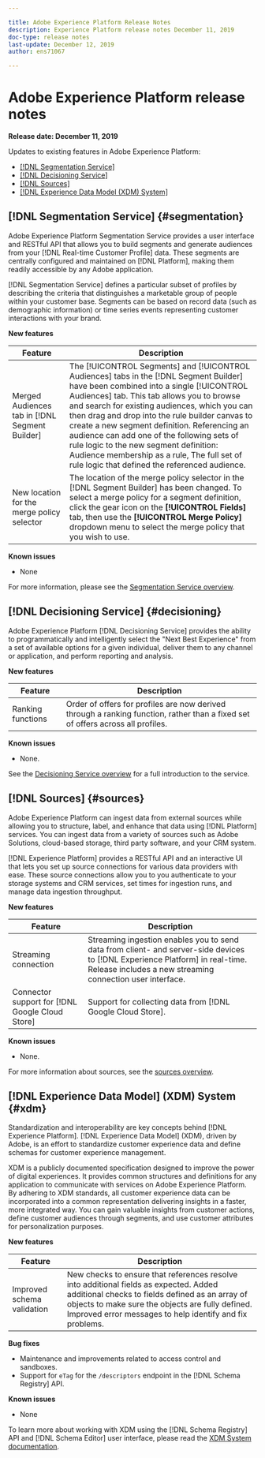 ```yaml
---

title: Adobe Experience Platform Release Notes
description: Experience Platform release notes December 11, 2019
doc-type: release notes
last-update: December 12, 2019
author: ens71067

---
```


# Adobe Experience Platform release notes 

**Release date: December 11, 2019**

Updates to existing features in Adobe Experience Platform:

* [[!DNL Segmentation Service]](#segmentation)
* [[!DNL Decisioning Service]](#decisioning)
* [[!DNL Sources]](#sources)
* [[!DNL Experience Data Model (XDM) System]](#xdm)

## [!DNL Segmentation Service] {#segmentation}

Adobe Experience Platform Segmentation Service provides a user interface and RESTful API that allows you to build segments and generate audiences from your [!DNL Real-time Customer Profile] data. These segments are centrally configured and maintained on [!DNL Platform], making them readily accessible by any Adobe application.

[!DNL Segmentation Service] defines a particular subset of profiles by describing the criteria that distinguishes a marketable group of people within your customer base. Segments can be based on record data (such as demographic information) or time series events representing customer interactions with your brand.

**New features**

|Feature | Description|
|--- | ---|
|Merged Audiences tab in [!DNL Segment Builder] | The [!UICONTROL Segments] and [!UICONTROL Audiences] tabs in the [!DNL Segment Builder] have been combined into a single [!UICONTROL Audiences] tab. This tab allows you to browse and search for existing audiences, which you can then drag and drop into the rule builder canvas to create a new segment definition. Referencing an audience can add one of the following sets of rule logic to the new segment definition: Audience membership as a rule, The full set of rule logic that defined the referenced audience.|
|New location for the merge policy selector | The location of the merge policy selector in the [!DNL Segment Builder] has been changed. To select a merge policy for a segment definition, click the gear icon on the **[!UICONTROL Fields]** tab, then use the **[!UICONTROL Merge Policy]** dropdown menu to select the merge policy that you wish to use.|

**Known issues**

* None

For more information, please see the [Segmentation Service overview](../../segmentation/home.md).

## [!DNL Decisioning Service] {#decisioning}

Adobe Experience Platform [!DNL Decisioning Service] provides the ability to programmatically and intelligently select the "Next Best Experience" from a set of available options for a given individual, deliver them to any channel or application, and perform reporting and analysis.

**New features**

| Feature    | Description  |
| -----------| ---------- |
| Ranking functions | Order of offers for profiles are now derived through a ranking function, rather than a fixed set of offers across all profiles. |

**Known issues**

* None.

See the [Decisioning Service overview](../../decisioning-service/home.md) for a full introduction to the service.

## [!DNL Sources] {#sources}

Adobe Experience Platform can ingest data from external sources while allowing you to structure, label, and enhance that data using [!DNL Platform] services. You can ingest data from a variety of sources such as Adobe Solutions, cloud-based storage, third party software, and your CRM system.

[!DNL Experience Platform] provides a RESTful API and an interactive UI that lets you set up source connections for various data providers with ease. These source connections allow you to you authenticate to your storage systems and CRM services, set times for ingestion runs, and manage data ingestion throughput.

**New features**

| Feature    | Description  |
| ---------- | ------------ |
| Streaming connection | Streaming ingestion enables you to send data from client- and server-side devices to [!DNL Experience Platform] in real-time. Release includes a new streaming connection user interface. |
| Connector support for [!DNL Google Cloud Store] | Support for collecting data from [!DNL Google Cloud Store]. |

**Known issues**

* None.

For more information about sources, see the [sources overview](../../sources/home.md).

## [!DNL Experience Data Model] (XDM) System {#xdm}

Standardization and interoperability are key concepts behind [!DNL Experience Platform]. [!DNL Experience Data Model] (XDM), driven by Adobe, is an effort to standardize customer experience data and define schemas for customer experience management.

XDM is a publicly documented specification designed to improve the power of digital experiences. It provides common structures and definitions for any application to communicate with services on Adobe Experience Platform. By adhering to XDM standards, all customer experience data can be incorporated into a common representation delivering insights in a faster, more integrated way. You can gain valuable insights from customer actions, define customer audiences through segments, and use customer attributes for personalization purposes.

**New features**

|Feature | Description|
|--- | ---|
|Improved schema validation| New checks to ensure that references resolve into additional fields as expected. Added additional checks to fields defined as an array of objects to make sure the objects are fully defined. Improved error messages to help identify and fix problems.|

**Bug fixes**

* Maintenance and improvements related to access control and sandboxes.
* Support for `eTag` for the `/descriptors` endpoint in the [!DNL Schema Registry] API.

**Known issues**

* None

To learn more about working with XDM using the [!DNL Schema Registry] API and [!DNL Schema Editor] user interface, please read the [XDM System documentation](../../xdm/home.md).